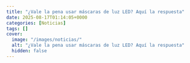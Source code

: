 ```yaml
---
title: "¿Vale la pena usar máscaras de luz LED? Aquí la respuesta"
date: 2025-08-17T01:14:05+0000
categories: [Noticias]
tags: []
cover:
  image: "/images/noticias/"
  alt: "¿Vale la pena usar máscaras de luz LED? Aquí la respuesta"
  hidden: false
---
```



